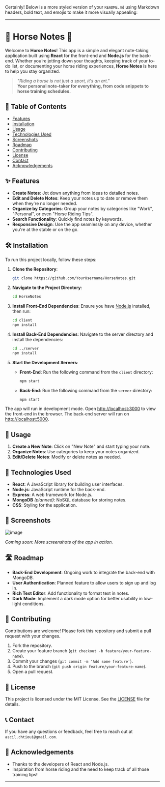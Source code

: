 Certainly! Below is a more styled version of your `README.md` using Markdown headers, bold text, and emojis to make it more visually appealing:

---

# 🐎 **Horse Notes** 🐎

Welcome to **Horse Notes**! This app is a simple and elegant note-taking application built using **React** for the front-end and **Node.js** for the back-end. Whether you’re jotting down your thoughts, keeping track of your to-do list, or documenting your horse riding experiences, **Horse Notes** is here to help you stay organized.

> _"Riding a horse is not just a sport, it's an art."_  
> **Your personal note-taker for everything, from code snippets to horse training schedules.**

## 📑 **Table of Contents**

- [Features](#features)
- [Installation](#installation)
- [Usage](#usage)
- [Technologies Used](#technologies-used)
- [Screenshots](#screenshots)
- [Roadmap](#roadmap)
- [Contributing](#contributing)
- [License](#license)
- [Contact](#contact)
- [Acknowledgements](#acknowledgements)

## ✨ **Features**

- **Create Notes**: Jot down anything from ideas to detailed notes.
- **Edit and Delete Notes**: Keep your notes up to date or remove them when they're no longer needed.
- **Organize by Categories**: Group your notes by categories like "Work", "Personal", or even "Horse Riding Tips".
- **Search Functionality**: Quickly find notes by keywords.
- **Responsive Design**: Use the app seamlessly on any device, whether you're at the stable or on the go.

## 🛠️ **Installation**

To run this project locally, follow these steps:

1. **Clone the Repository**:
   ```bash
   git clone https://github.com/YourUsername/HorseNotes.git
   ```

2. **Navigate to the Project Directory**:
   ```bash
   cd HorseNotes
   ```

3. **Install Front-End Dependencies**:
   Ensure you have [Node.js](https://nodejs.org/) installed, then run:
   ```bash
   cd client
   npm install
   ```

4. **Install Back-End Dependencies**:
   Navigate to the server directory and install the dependencies:
   ```bash
   cd ../server
   npm install
   ```

5. **Start the Development Servers**:
   - **Front-End**: Run the following command from the `client` directory:
     ```bash
     npm start
     ```
   - **Back-End**: Run the following command from the `server` directory:
     ```bash
     npm start
     ```

The app will run in development mode. Open [http://localhost:3000](http://localhost:3000) to view the front-end in the browser. The back-end server will run on [http://localhost:5000](http://localhost:5000).

## 🚀 **Usage**

1. **Create a New Note**: Click on "New Note" and start typing your note.
2. **Organize Notes**: Use categories to keep your notes organized.
3. **Edit/Delete Notes**: Modify or delete notes as needed.

## 🧰 **Technologies Used**

- **React**: A JavaScript library for building user interfaces.
- **Node.js**: JavaScript runtime for the back-end.
- **Express**: A web framework for Node.js.
- **MongoDB** *(planned)*: NoSQL database for storing notes.
- **CSS**: Styling for the application.

## 📸 **Screenshots**

![image](https://github.com/user-attachments/assets/5c3df558-358e-4149-a8b0-75cb3aa4c5ff)



*Coming soon: More screenshots of the app in action.*

## 🛣️ **Roadmap**

- **Back-End Development**: Ongoing work to integrate the back-end with MongoDB.
- **User Authentication**: Planned feature to allow users to sign up and log in.
- **Rich Text Editor**: Add functionality to format text in notes.
- **Dark Mode**: Implement a dark mode option for better usability in low-light conditions.

## 🤝 **Contributing**

Contributions are welcome! Please fork this repository and submit a pull request with your changes.

1. Fork the repository.
2. Create your feature branch (`git checkout -b feature/your-feature-name`).
3. Commit your changes (`git commit -m 'Add some feature'`).
4. Push to the branch (`git push origin feature/your-feature-name`).
5. Open a pull request.

## 📝 **License**

This project is licensed under the MIT License. See the [LICENSE](LICENSE) file for details.

## 📞 **Contact**

If you have any questions or feedback, feel free to reach out at `ascil.chtioui@gmail.com`.

## 🙏 **Acknowledgements**

- Thanks to the developers of React and Node.js.
- Inspiration from horse riding and the need to keep track of all those training tips!

---
